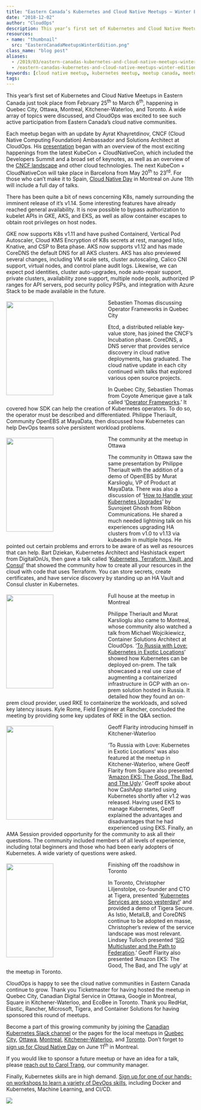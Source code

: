 ```yaml
---
title: "Eastern Canada’s Kubernetes and Cloud Native Meetups – Winter Edition"
date: "2018-12-02"
author: "CloudOps"
description: This year’s first set of Kubernetes and Cloud Native Meetups in Eastern Canada just took place. CloudOps was excited to see such active participation from Eastern Canada’s cloud native communities.
resources:
- name: "thumbnail"
  src: "EasternCanadaMeetupsWinterEdition.png"
class_name: "blog post"
aliases: 
  - /2019/03/eastern-canadas-kubernetes-and-cloud-native-meetups-winter-edition/
  - /eastern-canadas-kubernetes-and-cloud-native-meetups-winter-edition/
keywords: [cloud native meetup, kubernetes meetup, meetup canada, meetup montreal, aks, kubernetes]
tags:
---
```


<p>This year’s first set of Kubernetes and Cloud Native Meetups in Eastern Canada just took place from February 25<sup>th</sup> to March 6<sup>th</sup>, happening in Quebec City, Ottawa, Montreal, Kitchener-Waterloo, and Toronto. A wide array of topics were discussed, and CloudOps was excited to see such active participation from Eastern Canada’s cloud native communities.</p>

<p>Each meetup began with an update by Ayrat Khayretdinov, CNCF (Cloud Native Computing Foundation) Ambassador and Solutions Architect at CloudOps. His <a href="https://www.slideshare.net/CloudOps2005/kubernetes-and-cloud-native-meetup-march-2019">presentation</a> began with an overview of the most exciting happenings from the latest KubeCon + CloudNativeCon, which included the Developers Summit and a broad set of keynotes, as well as an overview of the <a href="https://www.cloudops.com/2018/10/the-beginners-guide-to-the-cncf-landscape/">CNCF landscape</a> and other cloud technologies. The next KubeCon + CloudNativeCon will take place in Barcelona from May 20<sup>th</sup> to 23<sup>rd</sup>. For those who can’t make it to Spain, <a href="http://www.cloudnativeday.ca/en/">Cloud Native Day</a> in Montreal on June 11th will include a full day of talks.</p>

<p>There has been quite a bit of news concerning K8s, namely surrounding the imminent release of it’s v1.14. Some interesting features have already reached general availability. It is now possible to bypass authorization to kubelet APIs in GKE, AKS, and EKS, as well as allow container escapes to obtain root privileges on host nodes.</p>

<p>GKE now supports K8s v1.11 and have pushed Containerd, Vertical Pod Autoscaler, Cloud KMS Encryption of K8s secrets at rest, managed Istio, Knative, and CSP to Beta phase. AKS now supports v1.12 and has made CoreDNS the default DNS for all AKS clusters. AKS has also previewed several changes, including VM scale sets, cluster autoscaling, Calico CNI support, virtual nodes, and control plane audit logs. Likewise, we can expect pod identities, cluster auto-upgrades, node auto-repair support, private clusters, availability zone support, multiple node pools, authorized IP ranges for API servers, pod security policy PSPs, and integration with Azure Stack to be made available in the future.</p>

<div class="wp-block-image"><img style="float: left; margin: 5px 20px 20px 0; width: 50%;" src="/images/blog/post/20190225_191631_1-2.jpg" alt="" class="wp-image-8008" width="300" height="251"><figcaption>Sebastien Thomas discussing Operator Frameworks in Quebec City</figcaption></div>

<p>Etcd, a distributed reliable key-value store, has joined the CNCF’s Incubation phase. CoreDNS, a DNS server that provides service discovery in cloud native deployments, has graduated. The cloud native update in each city continued with talks that explored various open source projects.</p>

<p>In Quebec City, Sebastien Thomas from Coyote Amerique gave a talk called ‘<a href="https://www.slideshare.net/CloudOps2005/operator-sdk-for-k8s-using-go">Operator Frameworks</a>.’ It covered how SDK can help the creation of Kubernetes operators. To do so, the operator must be described and differentiated. Philippe Theriault, Community OpenEBS at MayaData, then discussed how Kubernetes can help DevOps teams solve persistent workload problems.</p>

<div class="wp-block-image"><img style="float: left; margin: 5px 20px 20px 0; width: 50%;" src="/images/blog/post/20190226_203106_1.jpg" alt="" class="wp-image-7993" width="300" height="251"><figcaption>The community at the meetup in Ottawa</figcaption></div>

<p>The community in Ottawa saw the same presentation by Philippe Theriault with the addition of a demo of OpenEBS by Murat Karslioglu, VP of Product at MayaData. There was also a discussion of ‘<a href="https://www.slideshare.net/CloudOps2005/how-to-handle-your-kubernetes-upgrades">How to Handle your Kubernetes Upgrades</a>’ by Suvrojeet Ghosh from Ribbon Communications. He shared a much needed lightning talk on his experiences upgrading HA clusters from v1.0 to v1.13 via kubeadm in multiple hops. He pointed out certain problems and errors to be aware of as well as resources that can help. Bart Dziekan, Kubernetes Architect and Hashistack expert from DigitalOnUs, then gave a talk called ‘<a href="https://www.slideshare.net/CloudOps2005/kubernetes-terraform-vault-and-consul">Kubernetes, Terraform, Vault, and Consul</a>’ that showed the community how to create all your resources in the cloud with code that uses Terraform. You can store secrets, create certificates, and have service discovery by standing up an HA Vault and Consul cluster in Kubernetes.</p>

<div class="wp-block-image"><img style="float: left; margin: 5px 20px 20px 0; width: 50%;" src="/images/blog/post/PSX_20190227_191339.jpg" alt="" class="wp-image-7990" width="300" height="251"><figcaption>Full house at the meetup in Montreal</figcaption></div>

<p>Philippe Theriault and Murat Karslioglu also came to Montreal, whose community also watched a talk from Michael Wojcikiewicz, Container Solutions Architect at CloudOps. ‘<a href="https://www.slideshare.net/CloudOps2005/to-russia-with-love-deploying-kubernetes-in-exotic-locations-on-prem">To Russia with Love: Kubernetes in Exotic Locations</a>’ showed how Kubernetes can be deployed on-prem. The talk showcased a real use case of augmenting a containerized infrastructure in GCP with an on-prem solution hosted in Russia. It detailed how they found an on-prem cloud provider, used RKE to containerize the workloads, and solved key latency issues. Kyle Rome, Field Engineer at Rancher, concluded the meeting by providing some key updates of RKE in the Q&amp;A section.</p>

<div class="wp-block-image"><img style="float: left; margin: 5px 20px 20px 0; width: 50%;" src="/images/blog/post/PSX_20190301_110722.jpg" alt="" class="wp-image-7991" width="300" height="251"><figcaption>Geoff Flarity introducing himself in Kitchener-Waterloo</figcaption></div>

<p>‘To Russia with Love: Kubernetes in Exotic Locations’ was also featured at the meetup in Kitchener-Waterloo, where Geoff Flarity from Square also presented ‘<a href="https://www.slideshare.net/CloudOps2005/amazon-eks-the-good-the-bad-and-the-ugly">Amazon EKS: The Good, The Bad, and The Ugly</a>.’ Geoff spoke about how CashApp started using Kubernetes shortly after v1.2 was released. Having used EKS to manage Kubernetes, Geoff explained the advantages and disadvantages that he had experienced using EKS. Finally, an AMA Session provided opportunity for the community to ask all their questions. The community included members of all levels of experience, including total beginners and those who had been early adopters of Kubernetes. A wide variety of questions were asked.</p>

<div class="wp-block-image"><img style="float: left; margin: 5px 20px 20px 0; width: 50%;" src="/images/blog/post/Meetup1.jpg" alt="" width="300" height="251"><figcaption>Finishing off the roadshow in Toronto</figcaption></div>

<p>In Toronto, Christopher Liljenstolpe, co-founder and CTO at Tigera, presented ‘<a href="https://www.slideshare.net/CloudOps2005/kubernetes-services-are-sooo-yesterday">Kubernetes Services are sooo yesterday!</a>’ and provided a demo of Tigera Secure. As Istio, MetalLB, and CoreDNS continue to be adopted en masse, Christopher’s review of the service landscape was most relevant. Lindsey Tulloch presented ‘<a href="https://www.slideshare.net/CloudOps2005/sig-multicluster-and-the-path-to-federation">SIG Multicluster and the Path to Federation</a>.’ Geoff Flarity also presented ‘Amazon EKS: The Good, The Bad, and The ugly’ at the meetup in Toronto.</p>

<p>CloudOps is happy to see the cloud native communities in Eastern Canada continue to grow. Thank you Ticketmaster for having hosted the meetup in Quebec City, Canadian Digital Service in Ottawa, Google in Montreal, Square in Kitchener-Waterloo, and EcoBee in Toronto. Thank you RedHat, Elastic, Rancher, Microsoft, Tigera, and Container Solutions for having sponsored this round of meetups.</p>

<p>Become a part of this growing community by joining the <a href="http://k8scanadaslack.herokuapp.com">Canadian Kubernetes Slack channel</a> or the pages for the local meetups in <a href="https://www.meetup.com/Kubernetes-Quebec/">Quebec City</a>, <a href="https://www.meetup.com/Kubernetes-Ottawa/">Ottawa</a>, <a href="https://www.meetup.com/Kubernetes-Montreal/">Montreal</a>, <a href="https://www.meetup.com/Kubernetes-Kitchener-Waterloo/">Kitchener-Waterloo</a>, and <a href="https://www.meetup.com/Kubernetes-Toronto/">Toronto</a>. Don’t forget to <a href="http://www.cloudnativeday.ca/en/">sign up for Cloud Native Day</a> on June 11<sup>th</sup> in Montreal.</p>

<p>If you would like to sponsor a future meetup or have an idea for a talk, please <a href="mailto: ctrang@cloudops.com">reach out to Carol Trang</a>, our community manager.</p>

<p>Finally, Kubernetes skills are in high demand. <a href="https://www.cloudops.com/workshops/">Sign up for one of our hands-on workshops to learn a variety of DevOps skills</a>, including Docker and Kubernetes, Machine Learning, and CI/CD.</p>

<div class="row">
    <div class="col-xl-8 offset-xl-2 col-lg-10 offset-lg-1 col-md-10 offset-md-1 col-sm-12 col-xs-12 cta-image">
      <img src="/images/blog/cta/white-paper.jpeg">
    </div>
</div>
